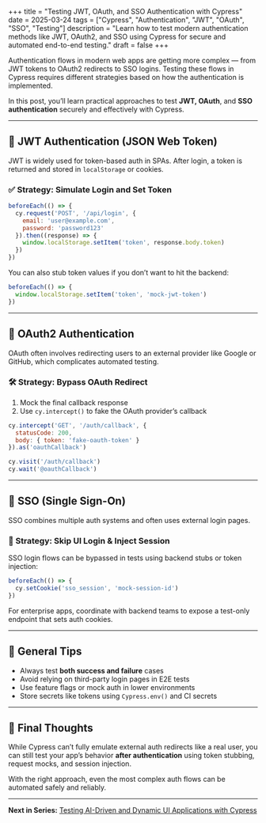 +++
title = "Testing JWT, OAuth, and SSO Authentication with Cypress"
date = 2025-03-24
tags = ["Cypress", "Authentication", "JWT", "OAuth", "SSO", "Testing"]
description = "Learn how to test modern authentication methods like JWT, OAuth2, and SSO using Cypress for secure and automated end-to-end testing."
draft = false
+++

Authentication flows in modern web apps are getting more complex — from JWT tokens to OAuth2 redirects to SSO logins. Testing these flows in Cypress requires different strategies based on how the authentication is implemented.

In this post, you’ll learn practical approaches to test **JWT, OAuth**, and **SSO authentication** securely and effectively with Cypress.

---

## 🔐 JWT Authentication (JSON Web Token)

JWT is widely used for token-based auth in SPAs. After login, a token is returned and stored in `localStorage` or cookies.

### ✅ Strategy: Simulate Login and Set Token

```js
beforeEach(() => {
  cy.request('POST', '/api/login', {
    email: 'user@example.com',
    password: 'password123'
  }).then((response) => {
    window.localStorage.setItem('token', response.body.token)
  })
})
```

You can also stub token values if you don’t want to hit the backend:

```js
beforeEach(() => {
  window.localStorage.setItem('token', 'mock-jwt-token')
})
```

---

## 🔐 OAuth2 Authentication

OAuth often involves redirecting users to an external provider like Google or GitHub, which complicates automated testing.

### 🛠 Strategy: Bypass OAuth Redirect

1. Mock the final callback response
2. Use `cy.intercept()` to fake the OAuth provider’s callback

```js
cy.intercept('GET', '/auth/callback', {
  statusCode: 200,
  body: { token: 'fake-oauth-token' }
}).as('oauthCallback')

cy.visit('/auth/callback')
cy.wait('@oauthCallback')
```

---

## 🔐 SSO (Single Sign-On)

SSO combines multiple auth systems and often uses external login pages.

### 🧪 Strategy: Skip UI Login & Inject Session

SSO login flows can be bypassed in tests using backend stubs or token injection:

```js
beforeEach(() => {
  cy.setCookie('sso_session', 'mock-session-id')
})
```

For enterprise apps, coordinate with backend teams to expose a test-only endpoint that sets auth cookies.

---

## 🧠 General Tips

- Always test **both success and failure** cases
- Avoid relying on third-party login pages in E2E tests
- Use feature flags or mock auth in lower environments
- Store secrets like tokens using `Cypress.env()` and CI secrets

---

## 🚀 Final Thoughts

While Cypress can’t fully emulate external auth redirects like a real user, you can still test your app’s behavior **after authentication** using token stubbing, request mocks, and session injection.

With the right approach, even the most complex auth flows can be automated safely and reliably.

---

**Next in Series:** [Testing AI-Driven and Dynamic UI Applications with Cypress](/posts/testing-ai-driven-dynamic-ui-cypress/)
